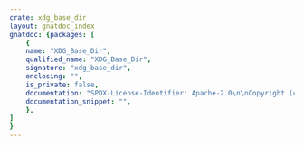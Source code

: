 ```yaml
---
crate: xdg_base_dir
layout: gnatdoc_index
gnatdoc: {packages: [
    {
    name: "XDG_Base_Dir",
    qualified_name: "XDG_Base_Dir",
    signature: "xdg_base_dir",
    enclosing: "",
    is_private: false,
    documentation: "SPDX-License-Identifier: Apache-2.0\n\nCopyright (c) 2022 onox <denkpadje@gmail.com>\n\nLicensed under the Apache License, Version 2.0 (the \"License\");\nyou may not use this file except in compliance with the License.\nYou may obtain a copy of the License at\n\n    http://www.apache.org/licenses/LICENSE-2.0\n\nUnless required by applicable law or agreed to in writing, software\ndistributed under the License is distributed on an \"AS IS\" BASIS,\nWITHOUT WARRANTIES OR CONDITIONS OF ANY KIND, either express or implied.\nSee the License for the specific language governing permissions and\nlimitations under the License.",
    documentation_snippet: "",
    },
]
}
---
```


